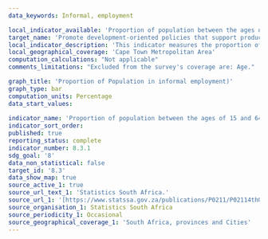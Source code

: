 ```yaml
---
data_keywords: Informal, employment

local_indicator_available: 'Proportion of population between the ages of 15 and 64 in informal employment per sector and sex'
target_name: 'Promote development-oriented policies that support productive activities, decent job creation, entrepreneurship, creativity and innovation, and encourage the formalization and growth of micro-, small- and medium-sized enterprises, including through access to financial services'
local_indicator_description: 'This indicator measures the proportion of population in informal employment.'
local_geographical_coverage: 'Cape Town Metropolitan Area' 
computation_calculations: "Not applicable"
comments_limitations: "Excluded from the survey's coverage are: Age."

graph_title: 'Proportion of Population in informal employment)'
graph_type: bar
computation_units: Percentage
data_start_values:
 
indicator_name: 'Proportion of population between the ages of 15 and 64 in informal employment, by sector and sex'
indicator_sort_order: 
published: true
reporting_status: complete
indicator_number: 8.3.1
sdg_goal: '8'
data_non_statistical: false
target_id: '8.3'
data_show_map: true
source_active_1: true
source_url_text_1: 'Statistics South Africa.'
source_url_1: '[https://www.statssa.gov.za/publications/P0211/P02114thQuarter2019.pdf]'
source_organisation_1: Statistics South Africa
source_periodicity_1: Occasional
source_geographical_coverage_1: 'South Africa, provinces and Cities'
---
```


